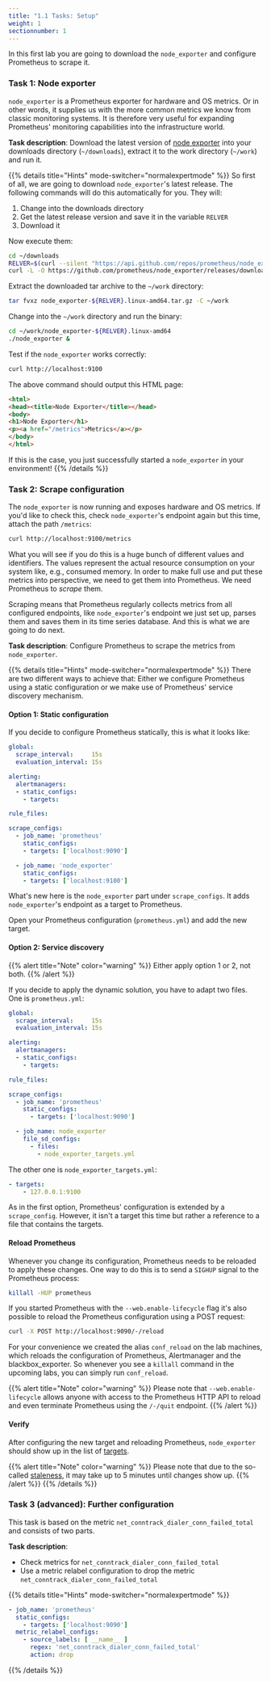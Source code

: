 ```yaml
---
title: "1.1 Tasks: Setup"
weight: 1
sectionnumber: 1
---
```


In this first lab you are going to download the `node_exporter` and configure Prometheus to scrape it.


### Task 1: Node exporter

`node_exporter` is a Prometheus exporter for hardware and OS metrics. Or in other words, it supplies us with the more common metrics we know from classic monitoring systems.
It is therefore very useful for expanding Prometheus' monitoring capabilities into the infrastructure world.

**Task description**: Download the latest version of [node exporter](https://github.com/prometheus/node_exporter/releases) into your downloads directory (`~/downloads`), extract it to the work directory (`~/work`) and run it.

{{% details title="Hints" mode-switcher="normalexpertmode" %}}
So first of all, we are going to download `node_exporter`'s latest release. The following commands will do this automatically for you. They will:

1. Change into the downloads directory
1. Get the latest release version and save it in the variable `RELVER`
1. Download it

Now execute them:

```bash
cd ~/downloads
RELVER=$(curl --silent "https://api.github.com/repos/prometheus/node_exporter/releases/latest" | grep '"tag_name":' | sed -E 's/.*"v([^"]+)".*/\1/')
curl -L -O https://github.com/prometheus/node_exporter/releases/download/v${RELVER}/node_exporter-${RELVER}.linux-amd64.tar.gz
```

Extract the downloaded tar archive to the `~/work` directory:

```bash
tar fvxz node_exporter-${RELVER}.linux-amd64.tar.gz -C ~/work
```

Change into the `~/work` directory and run the binary:

```bash
cd ~/work/node_exporter-${RELVER}.linux-amd64
./node_exporter &
```

Test if the `node_exporter` works correctly:

```bash
curl http://localhost:9100
```

The above command should output this HTML page:

```html
<html>
<head><title>Node Exporter</title></head>
<body>
<h1>Node Exporter</h1>
<p><a href="/metrics">Metrics</a></p>
</body>
</html>
```

If this is the case, you just successfully started a `node_exporter` in your environment!
{{% /details %}}


### Task 2: Scrape configuration

The `node_exporter` is now running and exposes hardware and OS metrics. If you'd like to check this, check `node_exporter`'s endpoint again but this time, attach the path `/metrics`:

```bash
curl http://localhost:9100/metrics
```

What you will see if you do this is a huge bunch of different values and identifiers. The values represent the actual resource consumption on your system like, e.g., consumed memory.
In order to make full use and put these metrics into perspective, we need to get them into Prometheus. We need Prometheus to _scrape_ them.

Scraping means that Prometheus regularly collects metrics from all configured endpoints, like `node_exporter`'s endpoint we just set up, parses them and saves them in its time series database. And this is what we are going to do next.

**Task description**: Configure Prometheus to scrape the metrics from `node_exporter`.

{{% details title="Hints" mode-switcher="normalexpertmode" %}}
There are two different ways to achieve that: Either we configure Prometheus using a static configuration or we make use of Prometheus' service discovery mechanism.


#### Option 1: Static configuration

If you decide to configure Prometheus statically, this is what it looks like:

```yaml
global:
  scrape_interval:     15s
  evaluation_interval: 15s

alerting:
  alertmanagers:
  - static_configs:
    - targets:

rule_files:

scrape_configs:
  - job_name: 'prometheus'
    static_configs:
    - targets: ['localhost:9090']

  - job_name: 'node_exporter'
    static_configs:
    - targets: ['localhost:9100']
```

What's new here is the `node_exporter` part under `scrape_configs`. It adds `node_exporter`'s endpoint as a target to Prometheus.

Open your Prometheus configuration (`prometheus.yml`) and add the new target.


#### Option 2: Service discovery

{{% alert title="Note" color="warning" %}}
Either apply option 1 or 2, not both.
{{% /alert %}}

If you decide to apply the dynamic solution, you have to adapt two files. One is `prometheus.yml`:

```yaml
global:
  scrape_interval:     15s
  evaluation_interval: 15s

alerting:
  alertmanagers:
  - static_configs:
    - targets:

rule_files:

scrape_configs:
  - job_name: 'prometheus'
    static_configs:
      - targets: ['localhost:9090']

  - job_name: node_exporter
    file_sd_configs:
      - files:
        - node_exporter_targets.yml
```

The other one is `node_exporter_targets.yml`:

```yaml
- targets:
    - 127.0.0.1:9100
```

As in the first option, Prometheus' configuration is extended by a `scrape_config`. However, it isn't a target this time but rather a reference to a file that contains the targets.


#### Reload Prometheus

Whenever you change its configuration, Prometheus needs to be reloaded to apply these changes. One way to do this is to send a `SIGHUP` signal to the Prometheus process:

```bash
killall -HUP prometheus
```

If you started Prometheus with the `--web.enable-lifecycle` flag it's also possible to reload the Prometheus configuration using a POST request:

```bash
curl -X POST http://localhost:9090/-/reload
```

For your convenience we created the alias `conf_reload` on the lab machines, which reloads the configuration of Prometheus, Alertmanager and the blackbox_exporter.
So whenever you see a `killall` command in the upcoming labs, you can simply run `conf_reload`.

{{% alert title="Note" color="warning" %}}
Please note that `--web.enable-lifecycle` allows anyone with access to the Prometheus HTTP API to reload and even terminate Prometheus using the `/-/quit` endpoint.
{{% /alert %}}


#### Verify

After configuring the new target and reloading Prometheus, `node_exporter` should show up in the list of [targets](http://LOCALHOST:9090/targets).

{{% alert title="Note" color="warning" %}}
Please note that due to the so-called [staleness](https://prometheus.io/docs/prometheus/latest/querying/basics/#staleness), it may take up to 5 minutes until changes show up.
{{% /alert %}}
{{% /details %}}

### Task 3 (advanced): Further configuration

This task is based on the metric `net_conntrack_dialer_conn_failed_total` and consists of two parts.

**Task description**:

* Check metrics for `net_conntrack_dialer_conn_failed_total`
* Use a metric relabel configuration to drop the metric `net_conntrack_dialer_conn_failed_total`

{{% details title="Hints" mode-switcher="normalexpertmode" %}}
```yaml
- job_name: 'prometheus'
  static_configs:
    - targets: ['localhost:9090']
  metric_relabel_configs:
    - source_labels: [ __name__ ]
      regex: 'net_conntrack_dialer_conn_failed_total'
      action: drop
```
{{% /details %}}
